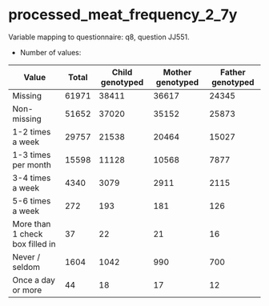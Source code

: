 # processed_meat_frequency_2_7y
Variable mapping to questionnaire: q8, question JJ551.
- Number of values:

| Value | Total | Child genotyped | Mother genotyped | Father genotyped |
| ----- | ----- | --------------- | ---------------- | ---------------- |
| Missing | 61971 | 38411 | 36617 | 24345 |
| Non-missing | 51652 | 37020 | 35152 | 25873 |
| 1-2 times a week | 29757 | 21538 | 20464 |15027 |
| 1-3 times per month | 15598 | 11128 | 10568 |7877 |
| 3-4 times a week | 4340 | 3079 | 2911 |2115 |
| 5-6 times a week | 272 | 193 | 181 |126 |
| More than 1 check box filled in | 37 | 22 | 21 |16 |
| Never / seldom | 1604 | 1042 | 990 |700 |
| Once a day or more | 44 | 18 | 17 |12 |



